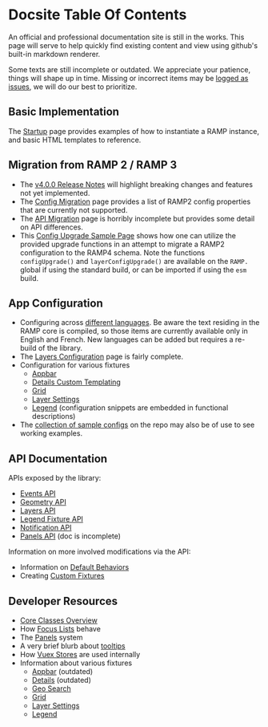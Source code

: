 # Docsite Table Of Contents

An official and professional documentation site is still in the works. This page will serve to help quickly find existing content and view using github's built-in markdown renderer.

Some texts are still incomplete or outdated. We appreciate your patience, things will shape up in time. Missing or incorrect items may be [logged as issues](https://github.com/ramp4-pcar4/ramp4-pcar4/issues/new), we will do our best to prioritize.

## Basic Implementation

The [Startup](api/startup.md) page provides examples of how to instantiate a RAMP instance, and basic HTML templates to reference.

## Migration from RAMP 2 / RAMP 3

- The [v4.0.0 Release Notes](https://github.com/ramp4-pcar4/ramp4-pcar4/releases/tag/v4.0.0) will highlight breaking changes and features not yet implemented.
- The [Config Migration](config/migration.md) page provides a list of RAMP2 config properties that are currently not supported.
- The [API Migration](api/migration.md) page is horribly incomplete but provides some detail on API differences.
- This [Config Upgrade Sample Page](https://github.com/ramp4-pcar4/ramp4-pcar4/blob/main/demos/starter-scripts/r2-config-upgraded.js) shows how one can utilize the provided upgrade functions in an attempt to migrate a RAMP2 configuration to the RAMP4 schema. Note the functions `configUpgrade()` and `layerConfigUpgrade()` are available on the `RAMP.` global if using the standard build, or can be imported if using the `esm` build.

## App Configuration

- Configuring across [different languages](configuration/config-language.md). Be aware the text residing in the RAMP core is compiled, so those items are currently available only in English and French. New languages can be added but requires a re-build of the library.
- The [Layers Configuration](configuration/layer-config.md) page is fairly complete.
- Configuration for various fixtures
  - [Appbar](app/appbar.md#configuration)
  - [Details Custom Templating](app/details.md#creating-a-custom-template)
  - [Grid](app/grid.md#configuration)
  - [Layer Settings](app/settings.md#configuration)
  - [Legend](app/legend.md#components) (configuration snippets are embedded in functional descriptions)  
- The [collection of sample configs](https://github.com/ramp4-pcar4/ramp4-pcar4/tree/main/demos/starter-scripts) on the repo may also be of use to see working examples.

## API Documentation

APIs exposed by the library:

- [Events API](api/events.md)
- [Geometry API](api/geometry.md)
- [Layers API](geo/layers.md)
- [Legend Fixture API](app/legend.md#crud-api)
- [Notification API](api/notifications.md)
- [Panels API](app/panels.md) (doc is incomplete)

Information on more involved modifications via the API:

- Information on [Default Behaviors](app/defaults.md)
- Creating [Custom Fixtures](app/fixtures.md)

## Developer Resources

- [Core Classes Overview](app/core-classes.md)
- How [Focus Lists](app/focus-list.md) behave
- The [Panels](app/panels.md) system
- A very brief blurb about [tooltips](app/tooltips.md)
- How [Vuex Stores](app/store.md) are used internally
- Information about various fixtures
  - [Appbar](app/appbar.md) (outdated)
  - [Details](app/details.md) (outdated)
  - [Geo Search](app/geosearch.md)
  - [Grid](app/grid.md)
  - [Layer Settings](app/settings.md)
  - [Legend](app/legend.md)